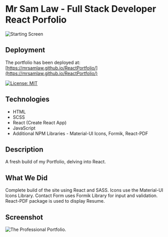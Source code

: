# Mr Sam Law - Full Stack Developer React Porfolio

![Starting Screen](assets/images/Portfolio.png)

## Deployment

The portfolio has been deployed at:
[https://mrsamlaw.github.io/ReactPortfolio/](https://mrsamlaw.github.io/ReactPortfolio/)

[![License: MIT](https://img.shields.io/badge/License-MIT-yellow.svg)](https://opensource.org/licenses/MIT)

## Technologies

- HTML
- SCSS
- React (Create React App)
- JavaScript
- Additional NPM Libraries - Material-UI Icons, Formik, React-PDF

## Description

A fresh build of my Portfolio, delving into React.

## What We Did

Complete build of the site using React and SASS.
Icons use the Material-UI Icons Library.
Contact Form uses Formik Library for input and validation.
React-PDF package is used to display Resume.

## Screenshot

![The Professional Portfolio.](./assets/images/ProfessionalPortfolio.png)
